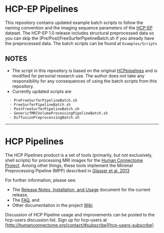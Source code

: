 # HCP-EP Pipelines
This repository contains updated example batch scripts to follow the naming convention and the imaging sequence parameters of the [HCP-EP][hcp-ep] dataset.
The HCP-EP 1.0 release includes structural preprocessed data so you can skip the (Pre/Post)FreeSurferPipelineBatch.sh if you already have the preprocessed data.
The batch scripts can be found at `Examples/Scripts`

## NOTES
- The script in this repository is based on the original [HCPpipelines][hcp-pipelines] and is modified for personal research use. The author does not take any responsibility for any consequences of using the batch scripts from this repository.
- Currently updated scripts are
```
  - PreFreeSurferPipelineBatch.sh
  - FreeSurferPipelineBatch.sh
  - PostFreeSurferPipelineBatch.sh
  - GenericfMRIVolumeProcessingPipelineBatch.sh
  - DiffusionPreprocessingBatch.sh
```

---

# HCP Pipelines
The HCP Pipelines product is a set of tools (primarily, but not exclusively,
shell scripts) for processing MRI images for the [Human Connectome Project][HCP].
Among other things, these tools implement the Minimal Preprocessing Pipeline
(MPP) described in [Glasser et al. 2013][GlasserEtAl]

For further information, please see:

* The [Release Notes, Installation, and Usage][release-install-use] document
  for the current release,
* The [FAQ][FAQ], and
* Other documentation in the project [Wiki][wiki]

Discussion of HCP Pipeline usage and improvements can be posted to the
hcp-users discussion list. Sign up for hcp-users at
[http://humanconnectome.org/contact/#subscribe][hcp-users-subscribe]


<!-- References -->

[HCP]: http://www.humanconnectome.org
[GlasserEtAl]: http://www.ncbi.nlm.nih.gov/pubmed/23668970
[release-install-use]: https://github.com/Washington-University/HCPpipelines/wiki/Installation-and-Usage-Instructions
[FAQ]: https://github.com/Washington-University/Pipelines/wiki/FAQ
[wiki]: https://github.com/Washington-University/Pipelines/wiki
[hcp-users-subscribe]: http://humanconnectome.org/contact/#subscribe

[hcp-pipelines]: https://github.com/Washington-University/HCPpipelines
[hcp-ep]: https://www.humanconnectome.org/study/human-connectome-project-for-early-psychosis
